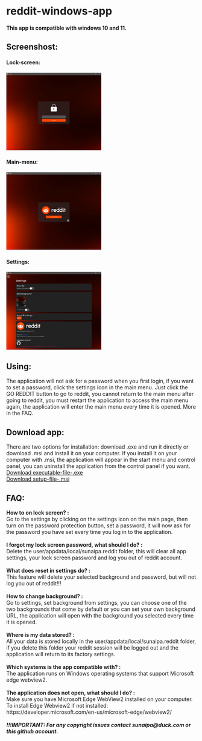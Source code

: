 # reddit-windows-app

<b>This app is compatible with windows 10 and 11.</b>

<h2>Screenshost:</h2>

<h4>Lock-screen:</h4>
<img width="50%" src="https://github.com/sunaipa5/reddit-windows-app/blob/main/img/lock-screen.PNG">
<h4>Main-menu:</h4>
<img width="50%" src="https://github.com/sunaipa5/reddit-windows-app/blob/main/img/main-menu.PNG">
<h4>Settings:</h4>
<img width="50%" src="https://github.com/sunaipa5/reddit-windows-app/blob/main/img/settings.PNG">

<h2>Using:</h2>
The application will not ask for a password when you first login, if you want to set a password, click the settings icon in the main menu. Just click the GO REDDIT button to go to reddit, you cannot return to the main menu after going to reddit, you must restart the application to access the main menu again, the application will enter the main menu every time it is opened. More in the FAQ.

<h2>Download app:</h2>
  There are two options for installation: download .exe and run it directly or download .msi and install it on your computer. If you install it on your computer with .msi, the application will appear in the start menu and control panel, you can uninstall the application from the control panel if you want.
  <br>
  <a href="https://github.com/sunaipa5/reddit-windows-app/blob/main/downloads/reddit.exe" >Download executable-file-.exe</a>
  <br>
  <a href="https://github.com/sunaipa5/reddit-windows-app/blob/main/downloads/reddit.exe" >Download setup-file-.msi </a>
  
<h2>FAQ:</h2>
<b>How to on lock screen? :</b><br>
Go to the settings by clicking on the settings icon on the main page, then turn on the password protection button, set a password, it will now ask for the password you have set every time you log in to the application.
<br>
<br>
<b>I forgot my lock screen password, what should I do? :</b><br>
Delete the user/appdata/local/sunaipa.reddit folder, this will clear all app settings, your lock screen password and log you out of reddit account.
<br>
<br>
<b>What does reset in settings do? :</b><br>
This feature will delete your selected background and password, but will not log you out of reddit!!!
<br>
<br>
<b>How to change background? :</b><br>
Go to settings, set background from settings, you can choose one of the two backgrounds that come by default or you can set your own background URL, the application will open with the background you selected every time it is opened.
<br>
<br>
<b>Where is my data stored? :</b><br>
All your data is stored locally in the user/appdata/local/sunaipa.reddit folder, if you delete this folder your reddit session will be logged out and the application will return to its factory settings.
<br>
<br>
<b>Which systems is the app compatible with? :</b><br>
The application runs on Windows operating systems that support Microsoft edge webview2.
<br>
<br>
<b>The application does not open, what should I do? :</b><br>
Make sure you have Microsoft Edge WebView2 installed on your computer. <br>
To install Edge Webview2 if not installed: https://developer.microsoft.com/en-us/microsoft-edge/webview2/
<br>
<br>
<b><i>!!!IMPORTANT: For any copyright issues contact sunaipa@duck.com or this github account.<i></b>
